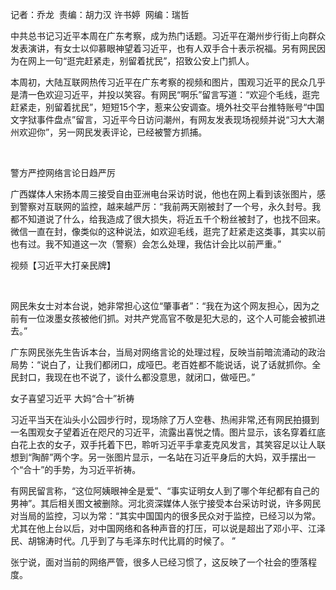 记者：乔龙  责编：胡力汉 许书婷  网编：瑞哲

中共总书记习近平本周在广东考察，成为热门话题。习近平在潮州步行街上向群众发表演讲，有女士以仰慕眼神望着习近平，也有人双手合十表示祝福。另有网民因为在网上一句“逛完赶紧走，别留着扰民”，招致公安上门抓人。

本周初，大陆互联网热传习近平在广东考察的视频和图片，围观习近平的民众几乎是清一色欢迎习近平，并投以笑容。有网民“啊乐”留言写道：“欢迎个毛线，逛完赶紧走，别留着扰民”，短短15个字，惹来公安调查。境外社交平台推特账号“中国文字狱事件盘点”留言，习近平今日访问潮州，有网友发表现场视频并说“习大大潮州欢迎你”，另一网民发表评论，已经被警方抓捕。

&#160;

警方严控网络言论日趋严厉

广西媒体人宋扬本周三接受自由亚洲电台采访时说，他也在网上看到该张图片，感到警察对互联网的监控，越来越严厉：“我前两天刚被封了一个号，永久封号。我都不知道说了什么，给我造成了很大损失，将近五千个粉丝被封了，也找不回来。微信一直在封，像类似的这种说法，如欢迎毛线，逛完了赶紧走这类事，其实以前也有过。我不知道这一次（警察）会怎么处理，我估计会比以前严重。”

视频【习近平大打亲民牌】

&#160;

网民朱女士对本台说，她非常担心这位“肇事者”：“我在为这个网友担心，因为之前有一位泼墨女孩被他们抓。对共产党高官不敬是犯大忌的，这个人可能会被抓进去。”

广东网民张先生告诉本台，当局对网络言论的处理过程，反映当前暗流涌动的政治局势：“说白了，让我们都闭口，成哑巴。老百姓都不能说话，说了话就抓你。全民封口，我现在也不说了，谈什么都没意思，就闭口，做哑巴。”

女子喜望习近平 大妈“合十”祈祷

习近平当天在汕头小公园步行时，现场除了万人空巷、热闹非常,还有网民拍摄到一名围观女子望着近在咫尺的习近平，流露出喜悦之情。图片显示，该名穿着红底白花上衣的女子，双手托着下巴，聆听习近平手拿麦克风发言，其笑容足以让人联想到“陶醉”两个字。另一张图片显示，一名站在习近平身后的大妈，双手摆出一个“合十”的手势，为习近平祈祷。

有网民留言称，“这位阿姨眼神全是爱”、“事实证明女人到了哪个年纪都有自己的男神”。其后相关图文被删除。河北资深媒体人张宁接受本台采访时说，许多网民对当局的监控，习以为常：“其实中国国内的很多民众对于监控，已经习以为常。尤其在他上台以后，对中国网络和各种声音的打压，可以说是超出了邓小平、江泽民、胡锦涛时代。几乎到了与毛泽东时代比肩的时候了。 ”

张宁说，面对当前的网络严管，很多人已经习惯了，这反映了一个社会的堕落程度。

&#160;

&#160;